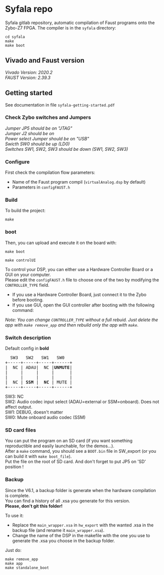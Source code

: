 
# Syfala repo
 
Syfala gitlab repository, automatic compilation of Faust programs onto the Zybo-Z7 FPGA. The compiler is in the ``syfala`` directory:

```
cd syfala
make
make boot
```

## Vivado and Faust version 

*Vivado Version: 2020.2*  
*FAUST Version: 2.39.3*

## Getting started
See documentation in file `syfala-getting-started.pdf`

### Check Zybo switches and Jumpers
*Jumper JP5 should be on "JTAG"*  
*Jumper J2 should be on*  
*Power select Jumper should be on "USB"*  
*Swicth SW0 should be up (LD0)*  
*Switches SW1, SW2, SW3 should be down (SW1, SW2, SW3)*  

### Configure

First check the compilation flow parameters: 

- Name of the Faust program compil (`virtualAnalog.dsp` by default)  
- Parameters in `configFAUST.h` 

### Build

To build the project:  

```
make
```
  
### boot

Then, you can upload and execute it on the board with:  

```
make boot
```

```
make controlUI
```

To control your DSP, you can either use a Hardware Controller Board or a GUI on your computer.  
Please edit the `configFAUST.h` file to choose one of the two by modifying the `CONTROLLER_TYPE` field.  
  
- If you use a Hardware Controller Board, just connect it to the Zybo before booting.  
- If you use GUI, open the GUI controller after booting with the following command:

*Note: You can change `CONTROLLER_TYPE` without a full rebuid. Just delete the app with `make remove_app` and then rebuild only the app with `make`*.

### Switch description
Default config in **bold**  
<pre>
  SW3   SW2   SW1   SW0
+-----+-----+-----+------+
|  NC | ADAU|  NC |<b>UNMUTE</b>|
|     |     |     |      |
|     |     |     |      |
|  NC | <b>SSM</b> |  <b>NC</b> | MUTE |
+-----+-----+-----+------+
</pre>
  
SW3: NC  
SW2: Audio codec input select (ADAU=external or SSM=onboard). Does not affect output.  
SW1: DEBUG, doesn't matter  
SW0: Mute onboard audio codec (SSM)  




### SD card files

You can put the program on an SD card (if you want something reproductible and easily launchable, for the demos...).  
After a `make` command, you should see a `BOOT.bin` file in SW_export (or you can build it with `make boot_file`).  
Put the file on the root of SD card. And don't forget to put JP5 on 'SD' position !  

### Backup

Since the V6.1, a backup folder is generate when the hardware compilation is complete.  
You can find a history of all .xsa you generate for this version.  
**Please, don't git this folder!**  
  
To use it:  
- Replace the `main_wrapper.xsa` in `hw_export` with the wanted .xsa in the backup file (and rename it `main_wrapper.xsa`).  
- Change the name of the DSP in the makefile with the one you use to generate the .xsa you choose in the backup folder.  

Just do:

```
make remove_app
make app
make standalone_boot
```
